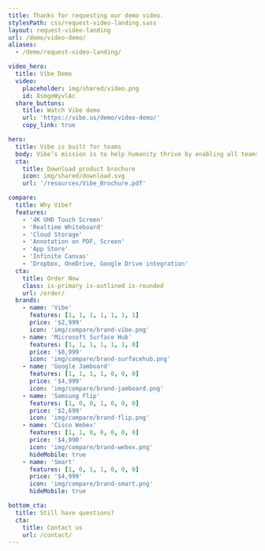 ```yaml
---
title: Thanks for requesting our demo video.
stylesPath: css/request-video-landing.sass
layout: request-video-landing
url: /demo/video-demo/
aliases:
  - /demo/request-video-landing/

video_hero:
  title: Vibe Demo
  video:
    placeholder: img/shared/video.png
    id: 8smgeWyvlAc
  share_buttons:
    title: Watch Vibe demo
    url: 'https://vibe.us/demo/video-demo/'
    copy_link: true

hero:
  title: Vibe is built for teams
  body: Vibe’s mission is to help humanity thrive by enabling all teams to work together effortlessly.
  cta:
    title: Download product brochure
    icon: img/shared/download.svg
    url: '/resources/Vibe_Brochure.pdf'

compare:
  title: Why Vibe?
  features:
    - '4K UHD Touch Screen'
    - 'Realtime Whiteboard'
    - 'Cloud Storage'
    - 'Annotation on PDF, Screen'
    - 'App Store'
    - 'Infinite Canvas'
    - 'Dropbox, OneDrive, Google Drive integration'
  cta:
    title: Order Now
    class: is-primary is-outlined is-rounded
    url: /order/
  brands:
    - name: 'Vibe'
      features: [1, 1, 1, 1, 1, 1, 1]
      price: '$2,999'
      icon: 'img/compare/brand-vibe.png'
    - name: 'Microsoft Surface Hub'
      features: [1, 1, 1, 1, 1, 1, 0]
      price: '$8,999'
      icon: 'img/compare/brand-surfacehub.png'
    - name: 'Google Jamboard'
      features: [1, 1, 1, 1, 0, 0, 0]
      price: '$4,999'
      icon: 'img/compare/brand-jamboard.png'
    - name: 'Samsung Flip'
      features: [1, 0, 0, 1, 0, 0, 0]
      price: '$2,699'
      icon: 'img/compare/brand-flip.png'
    - name: 'Cisco Webex'
      features: [1, 1, 0, 0, 0, 0, 0]
      price: '$4,990'
      icon: 'img/compare/brand-webex.png'
      hideMobile: true
    - name: 'Smart'
      features: [1, 0, 1, 1, 0, 0, 0]
      price: '$4,999'
      icon: 'img/compare/brand-smart.png'
      hideMobile: true

bottom_cta:
  title: Still have questions?
  cta:
    title: Contact us
    url: /contact/
---
```

